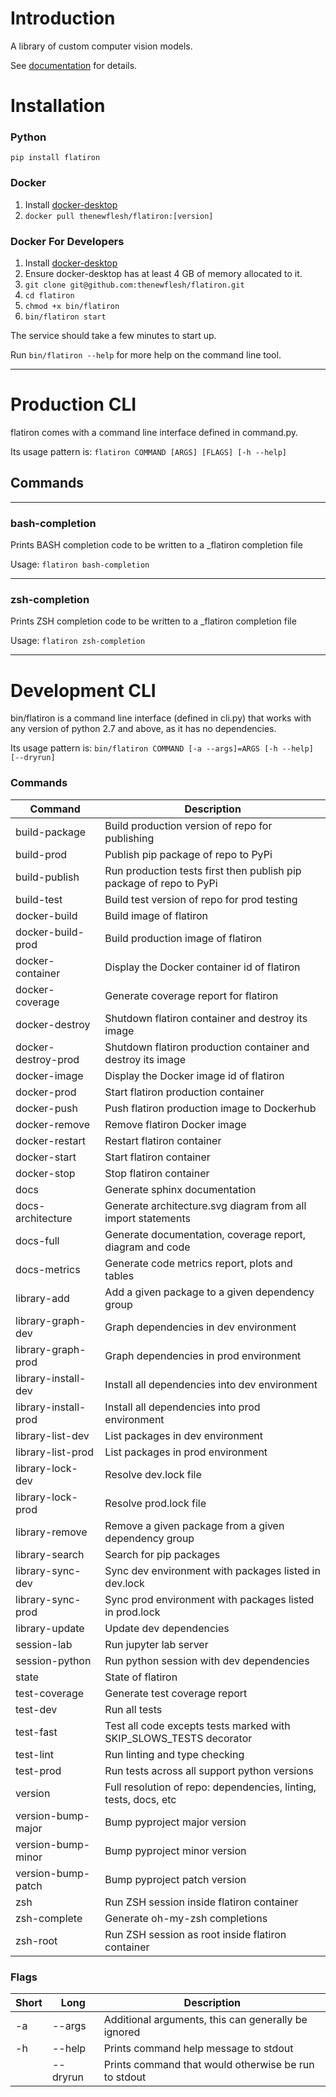 # Introduction
A library of custom computer vision models.

See [documentation](https://thenewflesh.github.io/flatiron/) for details.

# Installation
### Python
`pip install flatiron`

### Docker
1. Install [docker-desktop](https://docs.docker.com/desktop/)
2. `docker pull thenewflesh/flatiron:[version]`

### Docker For Developers
1. Install [docker-desktop](https://docs.docker.com/desktop/)
2. Ensure docker-desktop has at least 4 GB of memory allocated to it.
3. `git clone git@github.com:thenewflesh/flatiron.git`
4. `cd flatiron`
6. `chmod +x bin/flatiron`
7. `bin/flatiron start`

The service should take a few minutes to start up.

Run `bin/flatiron --help` for more help on the command line tool.

---

# Production CLI

flatiron comes with a command line interface defined in command.py.

Its usage pattern is: `flatiron COMMAND [ARGS] [FLAGS] [-h --help]`

## Commands

---

### bash-completion
Prints BASH completion code to be written to a _flatiron completion file

Usage: `flatiron bash-completion`

---

### zsh-completion
Prints ZSH completion code to be written to a _flatiron completion file

Usage: `flatiron zsh-completion`

---

# Development CLI
bin/flatiron is a command line interface (defined in cli.py) that works with
any version of python 2.7 and above, as it has no dependencies.

Its usage pattern is: `bin/flatiron COMMAND [-a --args]=ARGS [-h --help] [--dryrun]`

### Commands

| Command              | Description                                                         |
| -------------------- | ------------------------------------------------------------------- |
| build-package        | Build production version of repo for publishing                     |
| build-prod           | Publish pip package of repo to PyPi                                 |
| build-publish        | Run production tests first then publish pip package of repo to PyPi |
| build-test           | Build test version of repo for prod testing                         |
| docker-build         | Build image of flatiron                                              |
| docker-build-prod    | Build production image of flatiron                                   |
| docker-container     | Display the Docker container id of flatiron                          |
| docker-coverage      | Generate coverage report for flatiron                                |
| docker-destroy       | Shutdown flatiron container and destroy its image                    |
| docker-destroy-prod  | Shutdown flatiron production container and destroy its image         |
| docker-image         | Display the Docker image id of flatiron                              |
| docker-prod          | Start flatiron production container                                  |
| docker-push          | Push flatiron production image to Dockerhub                          |
| docker-remove        | Remove flatiron Docker image                                         |
| docker-restart       | Restart flatiron container                                           |
| docker-start         | Start flatiron container                                             |
| docker-stop          | Stop flatiron container                                              |
| docs                 | Generate sphinx documentation                                       |
| docs-architecture    | Generate architecture.svg diagram from all import statements        |
| docs-full            | Generate documentation, coverage report, diagram and code           |
| docs-metrics         | Generate code metrics report, plots and tables                      |
| library-add          | Add a given package to a given dependency group                     |
| library-graph-dev    | Graph dependencies in dev environment                               |
| library-graph-prod   | Graph dependencies in prod environment                              |
| library-install-dev  | Install all dependencies into dev environment                       |
| library-install-prod | Install all dependencies into prod environment                      |
| library-list-dev     | List packages in dev environment                                    |
| library-list-prod    | List packages in prod environment                                   |
| library-lock-dev     | Resolve dev.lock file                                               |
| library-lock-prod    | Resolve prod.lock file                                              |
| library-remove       | Remove a given package from a given dependency group                |
| library-search       | Search for pip packages                                             |
| library-sync-dev     | Sync dev environment with packages listed in dev.lock               |
| library-sync-prod    | Sync prod environment with packages listed in prod.lock             |
| library-update       | Update dev dependencies                                             |
| session-lab          | Run jupyter lab server                                              |
| session-python       | Run python session with dev dependencies                            |
| state                | State of flatiron                                                    |
| test-coverage        | Generate test coverage report                                       |
| test-dev             | Run all tests                                                       |
| test-fast            | Test all code excepts tests marked with SKIP_SLOWS_TESTS decorator  |
| test-lint            | Run linting and type checking                                       |
| test-prod            | Run tests across all support python versions                        |
| version              | Full resolution of repo: dependencies, linting, tests, docs, etc    |
| version-bump-major   | Bump pyproject major version                                        |
| version-bump-minor   | Bump pyproject minor version                                        |
| version-bump-patch   | Bump pyproject patch version                                        |
| zsh                  | Run ZSH session inside flatiron container                            |
| zsh-complete         | Generate oh-my-zsh completions                                      |
| zsh-root             | Run ZSH session as root inside flatiron container                    |

### Flags

| Short | Long      | Description                                          |
| ----- | --------- | ---------------------------------------------------- |
| -a    | --args    | Additional arguments, this can generally be ignored  |
| -h    | --help    | Prints command help message to stdout                |
|       | --dryrun  | Prints command that would otherwise be run to stdout |
